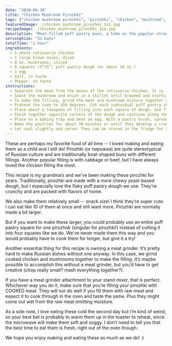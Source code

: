```yaml
---
date: "2020-04-30"
title: "Chicken Mushroom Pirozhki"
tags: ["chicken mushroom pirozhki", "pirozhki", "chicken", "mushroom", "chicken pirozhki", "heirloom", "appetizers", "russian food", "russian", "buns"]
featuredImage: ./chicken_mushroom_pirozhki_1x1.jpg
recipeImage: ./chicken_mushroom_pirozhki_3x4.jpg
description: "Meat-filled puff pastry buns, a take on the popular street food of Eastern Europe."
servingSize: "32 buns"
totalTime: "1 hour"
ingredients:
  - 1 whole rotisserie chicken
  - 1 large brown onion, diced
  - 8 oz. mushrooms, sliced
  - 8 squares (5”x5”) puff pastry dough (or about 18 oz.)
  - 1 egg
  - Salt, to taste
  - Pepper, to taste
instructions:
  - Separate the meat from the bones of the rotisserie chicken. It is important to use both the white and dark meat, especially because the dark meat adds moisture so that the filling doesn’t turn out too dry. Place the chicken in a large bowl and set aside.
  - Sauté the mushroom and onion in a skillet until browned and starts to give off excess moisture. Add the mushroom and onion mixture to the bowl with the chicken.
  - To make the filling, grind the meat and mushroom mixture together using a meat grinder. Add salt and pepper to taste.
  - Preheat the oven to 350 degrees. Cut each individual puff pastry sheet into 4 squares. Do not use a roller on the dough as it could flatten the layers and the dough could turn out less flaky.
  - Place about a teaspoon of filling into each square of dough. Use flour if necessary to prevent stickiness.
  - Pinch together opposite corners of the dough and continue along the edges to close the pastry.
  - Place on a baking tray and beat an egg. With a pastry brush, spread some egg wash over the pastries so that they get a nice color and shine when they bake. 
  - Bake the pastries for about 30 minutes or until they develop a crunch and a rich golden color.
  - Let cool slightly and serve! They can be stored in the fridge for about a week and half, but you might eat them all before then!
---
```

These are perhaps my favorite food of all time -- I loved making and eating them as a child and I still do! Pirozhki (or пирожки) are quite stereotypical of Russian culture and are traditionally boat-shaped buns with different fillings. Another popular filling is with cabbage or beef, but I have always loved the chicken filling the most.

This recipe is my grandma’s and we’ve been making these pirozhki for years. Traditionally, pirozhki are made with a more chewy yeast-based dough, but I especially love the flaky puff pastry dough we use. They’re crunchy and are packed with flavors of home. 

We also make them relatively small -- snack size! I think they’re super cute. I can eat like 10 of them at once and still want more. Pirozhki are normally made a bit larger.

But if you want to make these larger, you could probably use an entire puff pastry square for one pirozhok (singular for pirozhki!) instead of cutting it into four squares like we do. We’ve never made them this way and you would probably have to cook them for longer, but give it a try!

Another essential thing for this recipe is owning a meat grinder. It’s pretty hard to make Russian dishes without one anyway. In this case, we grind cooked chicken and mushrooms together to make the filling. It’s maybe possible to accomplish this without a meat grinder, but you’d have to get creative (chop really small? mash everything together?).

If you have a meat grinder attachment to your stand mixer, that is perfect. Whichever way you do it, make sure that you’re filling your pirozhki with COOKED meat. They will not do well if you fill them with raw meat and expect it to cook through in the oven and taste the same. Plus they might come out wet from the raw meat emitting moisture.

As a side note, I love eating these cold the second day but I’m kind of weird, so your best bet is probably to warm them up in the toaster to reheat, since the microwave will make them soft and soggy. I don’t need to tell you that the best time to eat them is fresh, right out of the oven though.

We hope you enjoy making and eating these as much as we do! :)
